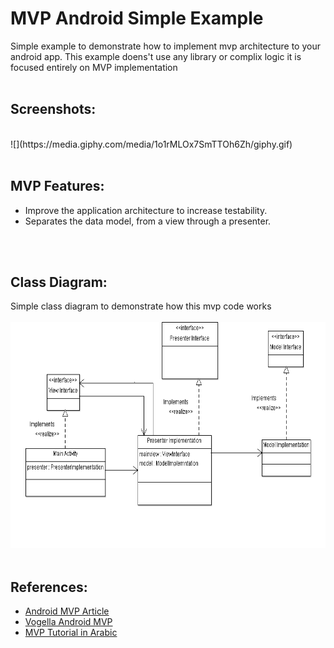 # MVP Android Simple Example
Simple example to demonstrate how to implement mvp architecture to your android app.
This example doens't use any library or complix logic it is focused entirely on MVP implementation
<br>
<br>

## Screenshots:
<br>
![](https://media.giphy.com/media/1o1rMLOx7SmTTOh6Zh/giphy.gif)
<br>
<br>

## MVP Features:
* Improve the application architecture to increase testability. 
* Separates the data model, from a view through a presenter.
<br>
<br>

## Class Diagram:
Simple class diagram to demonstrate how this mvp code works
<br>
<br>
<img src="Screenshots/ClassDiagram.png" height="362" alt="Screenshot"/>
<br>
<br>

## References:
* [Android MVP Article](http://www.digigene.com/architecture/android-architecture-part-3-mvp/)
* [Vogella Android MVP](http://www.vogella.com/tutorials/AndroidArchitecture/article.html#the-model-view-presenter-architecture-for-android)
* [MVP Tutorial in Arabic](https://www.youtube.com/watch?v=F_x5wLdd3Ik)
<br>
<br>
